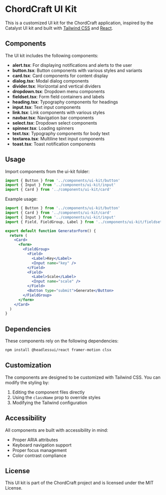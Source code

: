 # ChordCraft UI Kit

This is a customized UI kit for the ChordCraft application, inspired by the Catalyst UI kit and built with [Tailwind CSS](https://tailwindcss.com) and [React](https://react.dev/).

## Components

The UI kit includes the following components:

- **alert.tsx**: For displaying notifications and alerts to the user
- **button.tsx**: Button components with various styles and variants
- **card.tsx**: Card components for content display
- **dialog.tsx**: Modal dialog components
- **divider.tsx**: Horizontal and vertical dividers
- **dropdown.tsx**: Dropdown menu components
- **fieldset.tsx**: Form field containers and labels
- **heading.tsx**: Typography components for headings
- **input.tsx**: Text input components
- **link.tsx**: Link components with various styles
- **navbar.tsx**: Navigation bar components
- **select.tsx**: Dropdown select components
- **spinner.tsx**: Loading spinners
- **text.tsx**: Typography components for body text
- **textarea.tsx**: Multiline text input components
- **toast.tsx**: Toast notification components

## Usage

Import components from the ui-kit folder:

```jsx
import { Button } from '../components/ui-kit/button'
import { Input } from '../components/ui-kit/input'
import { Card } from '../components/ui-kit/card'
```

Example usage:

```jsx
import { Button } from '../components/ui-kit/button'
import { Card } from '../components/ui-kit/card'
import { Input } from '../components/ui-kit/input'
import { Field, FieldGroup, Label } from '../components/ui-kit/fieldset'

export default function GeneratorForm() {
  return (
    <Card>
      <form>
        <FieldGroup>
          <Field>
            <Label>Key</Label>
            <Input name="key" />
          </Field>
          <Field>
            <Label>Scale</Label>
            <Input name="scale" />
          </Field>
          <Button type="submit">Generate</Button>
        </FieldGroup>
      </form>
    </Card>
  )
}
```

## Dependencies

These components rely on the following dependencies:

```sh
npm install @headlessui/react framer-motion clsx
```

## Customization

The components are designed to be customized with Tailwind CSS. You can modify the styling by:

1. Editing the component files directly
2. Using the `className` prop to override styles
3. Modifying the Tailwind configuration

## Accessibility

All components are built with accessibility in mind:

- Proper ARIA attributes
- Keyboard navigation support
- Proper focus management
- Color contrast compliance

## License

This UI kit is part of the ChordCraft project and is licensed under the MIT License.